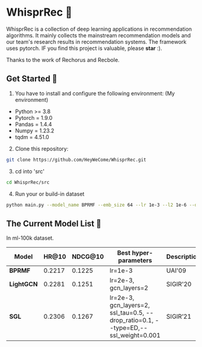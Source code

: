 [//]: # (![logo]&#40;logo.png&#41;)
# WhisprRec :panda_face:
WhisprRec is a collection of deep learning applications in recommendation algorithms. 
It mainly collects the mainstream recommendation models and our team's research results in recommendation systems.
The framework uses pytorch.
IF you find this project is valuable, please **star** :).

Thanks to the work of Rechorus and Recbole.

## Get Started :snail:
1. You have to install and configure the following environment: (My environment)
- Python >= 3.8
- Pytorch = 1.9.0
- Pandas = 1.4.4
- Numpy = 1.23.2
- tqdm = 4.51.0

2. Clone this repository:
```bash
git clone https://github.com/HeyWeCome/WhisprRec.git
```

3. cd into 'src'
```bash
cd WhisprRec/src
```

4. Run your or build-in dataset
```bash
python main.py --model_name BPRMF --emb_size 64 --lr 1e-3 --l2 1e-6 --dataset ml-100k
```

## The Current Model List :owl:
In ml-100k dataset.

| **Model**    | **HR@10** | **NDCG@10** | **Best hyper-parameters**                                                          | **Description** |
|--------------|-----------|-------------|------------------------------------------------------------------------------------|-----------------|
| **BPRMF**    | 0.2217    | 0.1225      | lr=1e-3                                                                            | UAI'09          |
| **LightGCN** | 0.2281    | 0.1251      | lr=2e-3, gcn_layers=2                                                              | SIGIR'20        |
| **SGL**      | 0.2306    | 0.1267      | lr=2e-3, gcn_layers=2, ssl_tau=0.5, --drop_ratio=0.1, --type=ED,--ssl_weight=0.001 | SIGIR’21        |


